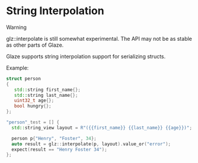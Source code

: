 # String Interpolation

> [!WARNING]
>
> glz::interpolate is still somewhat experimental. The API may not be as stable as other parts of Glaze.

Glaze supports string interpolation support for serializing structs.

Example:

```c++
struct person
{
   std::string first_name{};
   std::string last_name{};
   uint32_t age{};
   bool hungry{};
};

"person"_test = [] {
  std::string_view layout = R"({{first_name}} {{last_name}} {{age}})";

  person p{"Henry", "Foster", 34};
  auto result = glz::interpolate(p, layout).value_or("error");
  expect(result == "Henry Foster 34");
};
```

